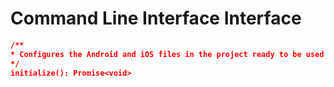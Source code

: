 # Command Line Interface Interface

```json
/** 
* Configures the Android and iOS files in the project ready to be used with the React Native Tangem SDK
*/
initialize(): Promise<void>
```